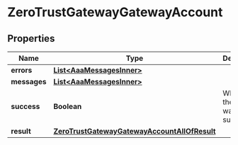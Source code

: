 

# ZeroTrustGatewayGatewayAccount


## Properties

| Name | Type | Description | Notes |
|------------ | ------------- | ------------- | -------------|
|**errors** | [**List&lt;AaaMessagesInner&gt;**](AaaMessagesInner.md) |  |  |
|**messages** | [**List&lt;AaaMessagesInner&gt;**](AaaMessagesInner.md) |  |  |
|**success** | **Boolean** | Whether the API call was successful |  |
|**result** | [**ZeroTrustGatewayGatewayAccountAllOfResult**](ZeroTrustGatewayGatewayAccountAllOfResult.md) |  |  [optional] |



